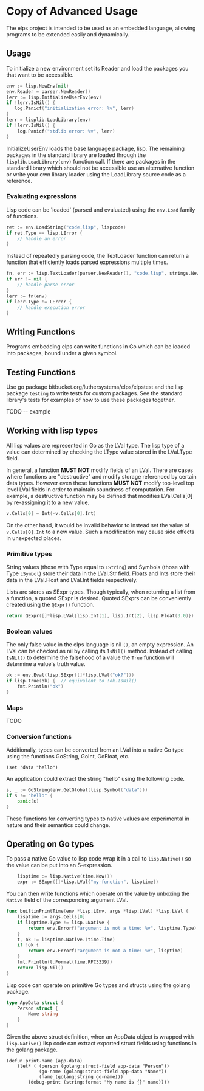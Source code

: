 # Copy of Advanced Usage

The elps project is intended to be used as an embedded language, allowing programs to be extended easily and dynamically.

## Usage

To initialize a new environment set its Reader and load the packages you that want to be accessible.

```go
env := lisp.NewEnv(nil)
env.Reader = parser.NewReader()
lerr := lisp.InitializeUserEnv(env)
if !lerr.IsNil() {
   log.Panicf("initialization error: %v", lerr) 
}
lerr = lisplib.LoadLibrary(env)
if !lerr.IsNil() {
    log.Panicf("stdlib error: %v", lerr)
}
```

InitializeUserEnv loads the base language package, lisp. The remaining packages in the standard library are loaded through the `lisplib.LoadLibrary(env)` function call. If there are packages in the standard library which should not be accessible use an alternative function or write your own library loader using the LoadLibrary source code as a reference.

### Evaluating expressions

Lisp code can be 'loaded' (parsed and evaluated) using the `env.Load` family of functions.

```go
ret := env.LoadString("code.lisp", lispcode)
if ret.Type == lisp.LError {
    // handle an error
}
```

Instead of repeatedly parsing code, the TextLoader function can return a function that efficiently loads parsed expressions multiple times.

```go
fn, err := lisp.TextLoader(parser.NewReader(), "code.lisp", strings.NewReader(lispcode))
if err != nil {
    // handle parse error
}
lerr := fn(env)
if lerr.Type != LError {
    // handle execution error
}
```

## Writing Functions

Programs embedding elps can write functions in Go which can be loaded into packages, bound under a given symbol.

## Testing Functions

Use go package bitbucket.org/luthersystems/elps/elpstest and the lisp package `testing` to write tests for custom packages. See the standard library's tests for examples of how to use these packages together.

TODO -- example

## Working with lisp types

All lisp values are represented in Go as the LVal type. The lisp type of a value can determined by checking the LType value stored in the LVal.Type field.

In general, a function **MUST NOT** modify fields of an LVal. There are cases where functions are "destructive" and modify storage referenced by certain data types. However even these functions **MUST NOT** modify top-level top level LVal fields in order to maintain soundness of computation. For example, a destructive function may be defined that modifies LVal.Cells\[0] by re-assigning it to a new value.

```go
v.Cells[0] = Int(-v.Cells[0].Int)
```

On the other hand, it would be invalid behavior to instead set the value of `v.Cells[0].Int` to a new value. Such a modification may cause side effects in unexpected places.

### Primitive types

String values (those with Type equal to `LString`) and Symbols (those with Type `LSymbol`) store their data in the LVal.Str field. Floats and Ints store their data in the LVal.Float and LVal.Int fields respectively.

Lists are stores as SExpr types. Though typically, when returning a list from a function, a quoted SExpr is desired. Quoted SExprs can be conveniently created using the `QExpr()` function.

```go
return QExpr([]*lisp.LVal{lisp.Int(1), lisp.Int(2), lisp.Float(3.0)})
```

### Boolean values

The only false value in the elps language is nil `()`, an empty expression. An LVal can be checked as nil by calling its `IsNil()` method. Instead of calling `IsNil()` to determine the falsehood of a value the `True` function will determine a value's truth value.

```go
ok := env.Eval(lisp.SExpr([]*lisp.LVal{"ok?"}))
if lisp.True(ok) {  // equivalent to !ok.IsNil()
    fmt.Println("ok")
}
```

### Maps

TODO

### Conversion functions

Additionally, types can be converted from an LVal into a native Go type using the functions GoString, GoInt, GoFloat, etc.

```
(set 'data "hello")
```

An application could extract the string "hello" using the following code.

```go
s, _ := GoString(env.GetGlobal(lisp.Symbol("data")))
if s != "hello" {
    panic(s)
}
```

These functions for converting types to native values are experimental in nature and their semantics could change.

## Operating on Go types

To pass a native Go value to lisp code wrap it in a call to `lisp.Native()` so the value can be put into an S-expression.

```go
    lisptime := lisp.Native(time.Now())
    expr := SExpr([]*lisp.LVal{"my-function", lisptime})
```

You can then write functions which operate on the value by unboxing the `Native` field of the corresponding argument LVal.

```go
func builtinPrintTime(env *lisp.LEnv, args *lisp.LVal) *lisp.LVal {
    lisptime := args.Cells[0]
    if lisptime.Type != lisp.LNative {
        return env.Errorf("argument is not a time: %v", lisptime.Type)
    }
    t, ok := lisptime.Native.(time.Time)
    if !ok {
        return env.Errorf("argument is not a time: %v", lisptime)
    }
    fmt.Println(t.Format(time.RFC3339))
    return lisp.Nil()
}
```

Lisp code can operate on primitive Go types and structs using the golang package.

```go
type AppData struct {
    Person struct {
        Name string
    }
}
```

Given the above struct definition, when an AppData object is wrapped with `lisp.Native()` lisp code can extract exported struct fields using functions in the golang package.

```
(defun print-name (app-data)
    (let* ( (person (golang:struct-field app-data "Person"))
            (go-name (golang:struct-field app-data "Name"))
            (name (golang:string go-name)))
        (debug-print (string:format "My name is {}" name))))
```
